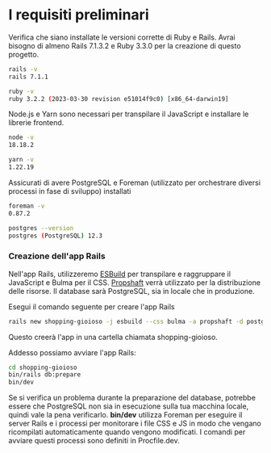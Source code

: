 # I requisiti preliminari

Verifica che siano installate le versioni corrette di Ruby e Rails. Avrai bisogno di almeno Rails 7.1.3.2 e Ruby 3.3.0 per la creazione di questo progetto.

```sh
rails -v 
rails 7.1.1
```

```sh
ruby -v
ruby 3.2.2 (2023-03-30 revision e51014f9c0) [x86_64-darwin19]
```

Node.js e Yarn sono necessari per transpilare il JavaScript e installare le librerie frontend.

```sh
node -v
18.18.2
```

```sh
yarn -v
1.22.19
```


Assicurati di avere PostgreSQL e Foreman (utilizzato per orchestrare
diversi processi in fase di sviluppo) installati

```sh
foreman -v
0.87.2

postgres --version
postgres (PostgreSQL) 12.3
```

### Creazione dell'app Rails

Nell'app Rails, utilizzeremo [ESBuild](https://esbuild.github.io/) per transpilare e raggruppare il JavaScript e Bulma per il CSS. 
[Propshaft](https://github.com/rails/propshaft) verrà utilizzato per la distribuzione delle risorse. Il database sarà
PostgreSQL, sia in locale che in produzione.


Esegui il comando seguente per creare l'app Rails
```sh
rails new shopping-gioioso -j esbuild --css bulma -a propshaft -d postgresql
```

Questo creerà l'app in una cartella chiamata shopping-gioioso.

Addesso possiamo avviare l'app Rails:

```sh
cd shopping-gioioso
bin/rails db:prepare
bin/dev
```

Se si verifica un problema durante la preparazione del database, potrebbe essere che PostgreSQL non sia in esecuzione sulla tua macchina locale, quindi vale la pena verificarlo.
**bin/dev** utilizza Foreman per eseguire il server Rails e i processi per monitorare i file CSS e JS in modo che vengano ricompilati automaticamente quando vengono modificati.
I comandi per avviare questi processi sono definiti in Procfile.dev.

